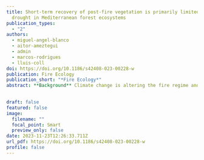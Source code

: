 ```yaml
---
title: Short-term recovery of post-fire vegetation is primarily limited by
  drought in Mediterranean forest ecosystems
publication_types:
  - "2"
authors:
  - miguel-angel-blanco
  - aitor-ameztegui
  - admin
  - marcos-rodrigues
  - lluis-coll
doi: https://doi.org/10.1186/s42408-023-00228-w
publication: Fire Ecology
publication_short: "*Fire Ecology*"
abstract: **Background** Climate change is altering the fire regime and compromising the post-fire recovery of vegetation worldwide. To understand the factors influencing post-fire vegetation cover restoration, we calculated the recovery of vegetation in 200,000 hectares of western Mediterranean forest burned by 268 wildfires over a 27-year period (1988–2015). We used time series of the Tasseled Cap Transformation Brightness (TCTB) spectral transformation over Landsat imagery to calculate vegetation recovery. Then, we quantified the importance of the main drivers of post-fire vegetation recovery (climate, fire severity, and topography) along an aridity gradient (semi-arid, sub-humid, and humid) using Random Forest models. **Results** In most models (99.7%), drought duration was the most important factor, negatively affecting post-fire recovery especially in the extremes of the aridity gradient. Fire severity was the second most important factor for vegetation cover recovery, with its effect varying along the aridity gradient: there was a positive relationship between fire severity and recovery in sub-humid and humid areas, while semi-arid areas showed the opposite pattern. Topographic variables were the least important driver and had a marginal effect on post-fire recovery. Additionally, semi-arid areas exhibited a low mean recovery rate, indicating limitations in the short-term recovery after a fire. **Conclusions** Our study highlights the key role that drought duration plays in the recovery of vegetation after wildfires in the Mediterranean basin and, particularly, in forests located in climatically extreme areas. The results suggest that the predicted increase in drought duration coupled with a higher frequency and intensity of large fires may modify the structure and composition of Mediterranean forest ecosystems. Our analysis provides relevant information to evaluate and design adaptive management strategies in post-fire recovery hotspots of Mediterranean forest ecosystems.

 
draft: false
featured: false
image:
  filename: ""
  focal_point: Smart
  preview_only: false
date: 2023-11-23T12:26:33.711Z
url_pdf: https://doi.org/10.1186/s42408-023-00228-w
profile: false
---
```

